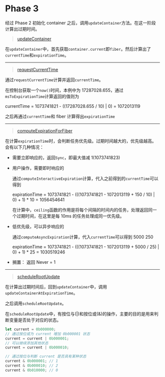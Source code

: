# Phase 3

经过 Phase 2 初始化 container 之后，调用`updateContainer`方法。在这一阶段计算出过期时间。

> [updateContainer](../ReactFiberReconciler.md)

在`updateContainer`中，首先获取`container.current`即`fiber`。然后计算出了`currentTime`和`expirationTime`。

---

> [requestCurrentTime](../ReactFiberWorkLoop.md)

通过`requestCurrentTime`计算并返回`currentTime`。

在控制台获取一个`now()`时间，本例中为 17287028.655，通过`msToExpirationTime`计算返回的值则为

currentTime = 1073741821 - ((17287028.655 / 10) | 0) = 1072013119

之后再通过`currentTime`和 fiber 计算得出`expirationTime`

---

> [computeExpirationForFiber](../ReactFiberWorkLoop.md)

在计算`expirationTime`时，会判断任务优先级。过期时间越大的，优先级越高。会有以下几种情况：

- 需要立即响应的，返回`Sync`，即最大值减 1(1073741823)
- 用户操作，需要即时响应的

  通过`computeInteractiveExpiration`计算，代入之前得到的`currentTime`可以得到

  expirationTime = 1073741821 - (((1073741821 - 1072013119 + 150 / 10) | 0) + 1) \* 10 = 1056454641

  在计算中，`ceiling`函数的作用是将每个间隔的时间内的任务，处理返回同一个过期时间，在这里是每 10ms 的任务处理成同一优先级。

- 低优先级，可以异步响应的

  通过`computeAsyncExpiration`计算，代入`currentTime`可以得到 5000 250

  expirationTime = 1073741821 - (((1073741821 - 1072013119 + 5000 / 25) | 0) + 1) \* 25 = 1030519246

- 搁置： 返回 Never = 1

---

> [scheduleRootUpdate](../ReactFiberReconciler.md)

在计算出过期时间后，回到`updateContainer`中，调用`updateContainerAtExpirationTime`。

之后调用`scheduleRootUpdate`。

在`scheduleRootUpdate`中，有按位与(|)和按位或(&)的操作，主要的目的是用来判断变量是否处于对应的状态。

```javascript
let current = 0b000000;
// 通过按位或为 current 增加 0b000001 状态
current = current | 0b000001;
// 可以继续添加其他状态
current = current | 0b000010;

// 通过按位与判断 current 是否具有某种状态
current & 0b000001; // 1
current & 0b000010; // 2
current & 0b010000; // 0
```
